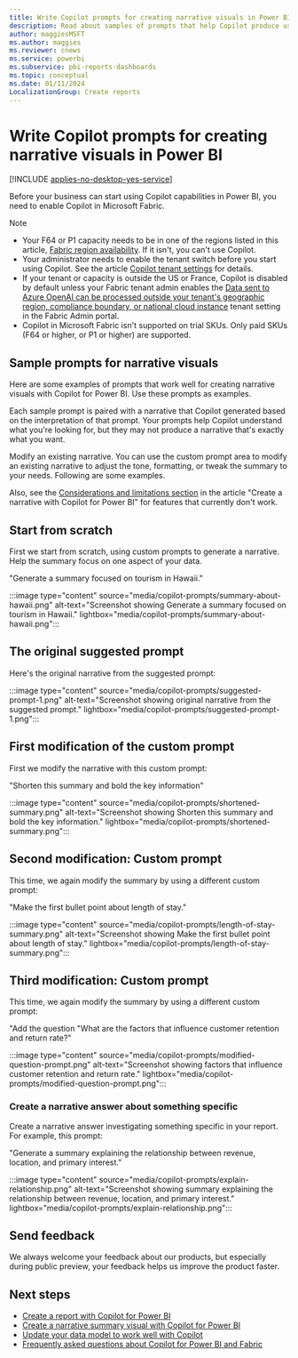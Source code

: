 ```yaml
---
title: Write Copilot prompts for creating narrative visuals in Power BI 
description: Read about samples of prompts that help Copilot produce useful narrative visuals in Power BI.
author: maggiesMSFT
ms.author: maggies
ms.reviewer: cnews
ms.service: powerbi
ms.subservice: pbi-reports-dashboards
ms.topic: conceptual
ms.date: 01/11/2024
LocalizationGroup: Create reports
---
```


# Write Copilot prompts for creating narrative visuals in Power BI

[!INCLUDE [applies-no-desktop-yes-service](../includes/applies-no-desktop-yes-service.md)]

Before your business can start using Copilot capabilities in Power BI, you need to enable Copilot in Microsoft Fabric.

> [!NOTE]
>
> - Your F64 or P1 capacity needs to be in one of the regions listed in this article, [Fabric region availability](/fabric/admin/region-availability). If it isn't, you can't use Copilot.
> - Your administrator needs to enable the tenant switch before you start using Copilot. See the article [Copilot tenant settings](/fabric/admin/service-admin-portal-copilot) for details.
> - If your tenant or capacity is outside the US or France, Copilot is disabled by default unless your Fabric tenant admin enables the [Data sent to Azure OpenAI can be processed outside your tenant's geographic region, compliance boundary, or national cloud instance](/fabric/admin/service-admin-portal-copilot) tenant setting in the Fabric Admin portal.
> - Copilot in Microsoft Fabric isn't supported on trial SKUs. Only paid SKUs (F64 or higher, or P1 or higher) are supported.

## Sample prompts for narrative visuals

Here are some examples of prompts that work well for creating narrative visuals with Copilot for Power BI. Use these prompts as examples.

Each sample prompt is paired with a narrative that Copilot generated based on the interpretation of that prompt. Your prompts help Copilot understand what you're looking for, but they may not produce a narrative that's exactly what you want.  

Modify an existing narrative.  You can use the custom prompt area to modify an existing narrative to adjust the tone, formatting, or tweak the summary to your needs. Following are some examples.

Also, see the [Considerations and limitations section](copilot-create-narrative.md#considerations-and-limitations) in the article "Create a narrative with Copilot for Power BI" for features that currently don't work.

## Start from scratch

First we start from scratch, using custom prompts to generate a narrative. Help the summary focus on one aspect of your data. 

"Generate a summary focused on tourism in Hawaii."

:::image type="content" source="media/copilot-prompts/summary-about-hawaii.png" alt-text="Screenshot showing Generate a summary focused on tourism in Hawaii." lightbox="media/copilot-prompts/summary-about-hawaii.png":::

## The original suggested prompt

Here's the original narrative from the suggested prompt:

:::image type="content" source="media/copilot-prompts/suggested-prompt-1.png" alt-text="Screenshot showing original narrative from the suggested prompt." lightbox="media/copilot-prompts/suggested-prompt-1.png":::

## First modification of the custom prompt

First we modify the narrative with this custom prompt:

"Shorten this summary and bold the key information" 

:::image type="content" source="media/copilot-prompts/shortened-summary.png" alt-text="Screenshot showing Shorten this summary and bold the key information." lightbox="media/copilot-prompts/shortened-summary.png":::

## Second modification: Custom prompt

This time, we again modify the summary by using a different custom prompt:

"Make the first bullet point about length of stay."

:::image type="content" source="media/copilot-prompts/length-of-stay-summary.png" alt-text="Screenshot showing Make the first bullet point about length of stay." lightbox="media/copilot-prompts/length-of-stay-summary.png":::
 
## Third modification: Custom prompt

This time, we again modify the summary by using a different custom prompt: 

"Add the question "What are the factors that influence customer retention and return rate?"

:::image type="content" source="media/copilot-prompts/modified-question-prompt.png" alt-text="Screenshot showing factors that influence customer retention and return rate." lightbox="media/copilot-prompts/modified-question-prompt.png":::

### Create a narrative answer about something specific

Create a narrative answer investigating something specific in your report.  For example, this prompt: 

"Generate a summary explaining the relationship between revenue, location, and primary interest."

:::image type="content" source="media/copilot-prompts/explain-relationship.png" alt-text="Screenshot showing summary explaining the relationship between revenue, location, and primary interest." lightbox="media/copilot-prompts/explain-relationship.png":::

## Send feedback

We always welcome your feedback about our products, but especially during public preview, your feedback helps us improve the product faster.

## Next steps

- [Create a report with Copilot for Power BI](copilot-create-report.md)
- [Create a narrative summary visual with Copilot for Power BI](copilot-create-narrative.md)
- [Update your data model to work well with Copilot](copilot-evaluate-data.md)
- [Frequently asked questions about Copilot for Power BI and Fabric](/fabric/get-started/copilot-faq-fabric)
